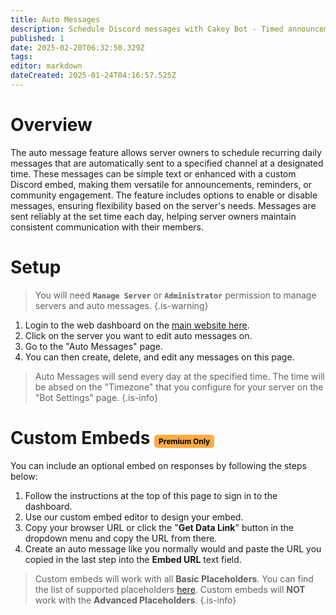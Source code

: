 ```yaml
---
title: Auto Messages
description: Schedule Discord messages with Cakey Bot - Timed announcements, recurring posts, auto content. Automated messaging setup guide.
published: 1
date: 2025-02-20T06:32:50.329Z
tags: 
editor: markdown
dateCreated: 2025-01-24T04:16:57.525Z
---
```


# Overview
The auto message feature allows server owners to schedule recurring daily messages that are automatically sent to a specified channel at a designated time. These messages can be simple text or enhanced with a custom Discord embed, making them versatile for announcements, reminders, or community engagement. The feature includes options to enable or disable messages, ensuring flexibility based on the server's needs. Messages are sent reliably at the set time each day, helping server owners maintain consistent communication with their members.

# Setup

> You will need **`Manage Server`** or **`Administrator`** permission to manage servers and auto messages.
{.is-warning}

1. Login to the web dashboard on the [main website here](https://cakey.bot/dashboard/public).
2. Click on the server you want to edit auto messages on.
3. Go to the "Auto Messages" page.
4. You can then create, delete, and edit any messages on this page.

> Auto Messages will send every day at the specified time. The time will be absed on the "Timezone" that you configure for your server on the "Bot Settings" page.
{.is-info}

# Custom Embeds <span style="background-color: rgb(253, 172, 65); color: black; padding: 3px 7px; font-size: 12px; border-radius: 5px;">Premium Only</span>
You can include an optional embed on responses by following the steps below:

1. Follow the instructions at the top of this page to sign in to the dashboard.
2. Use our custom embed editor to design your embed.
3. Copy your browser URL or click the "**Get Data Link**" button in the dropdown menu and copy the URL from there.
4. Create an auto message like you normally would and paste the URL you copied in the last step into the **Embed URL** text field.

> Custom embeds will work with all **Basic Placeholders**. You can find the list of supported placeholders [here](https://wiki.cakey.bot/en/placeholders). Custom embeds will **NOT** work with the **Advanced Placeholders**.
{.is-info}
